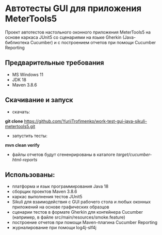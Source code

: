 # Автотесты GUI для приложения MeterTools5
Проект автотестов настольного оконного приложения MeterTools5 на основе каркаса JUnit5 со сценариями на языке Gherkin (Java-библиотека Cucumber) и с построением отчетов при помощи Cucumber Reporting
## Предварительные требования
- MS Windows 11
- JDK 18
- Maven 3.8.6
## Скачивание и запуск
- скачать:

**git clone** https://github.com/YuriiTrofimenko/work-test-gui-java-sikuli-metertools5.git

- запустить тесты:

**mvn clean verify**

- файлы отчетов будут сгененрированы в каталоге _target/cucumber-html-reports_

## Использованы:
- платформа и язык программирования Java 18
- сборщик проектов Maven 3.8.6
- каркас выполнения тестов JUnit5
- Sikuli для взаимодействия с GUI рабочего стола и любых оконных приложений на основе графических образцов
- сценарии тестов в формате Gherkin для контейнера Cucumber (например, в файле src/main/resources/smoke.feature)
- построение отчетов при помощи Maven-плагина Cucumber Reporting
- журналирование при помощи log4j-slf4j